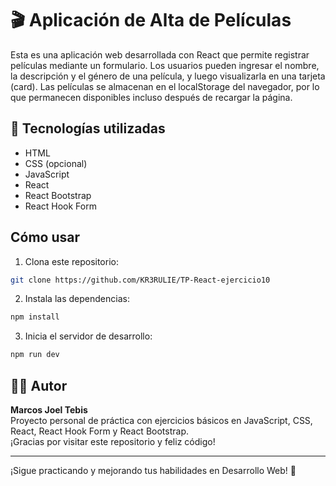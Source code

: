 # 🎬 Aplicación de Alta de Películas

Esta es una aplicación web desarrollada con React que permite registrar películas mediante un formulario. Los usuarios pueden ingresar el nombre, la descripción y el género de una película, y luego visualizarla en una tarjeta (card). Las películas se almacenan en el localStorage del navegador, por lo que permanecen disponibles incluso después de recargar la página.

## 🚀 Tecnologías utilizadas

- HTML
- CSS (opcional)
- JavaScript
- React
- React Bootstrap
- React Hook Form

## Cómo usar

1. Clona este repositorio:

```bash
git clone https://github.com/KR3RULIE/TP-React-ejercicio10
```

2. Instala las dependencias:

```bash
npm install
```

3. Inicia el servidor de desarrollo:

```bash
npm run dev
```

## 👨‍💻 Autor

**Marcos Joel Tebis**  
Proyecto personal de práctica con ejercicios básicos en JavaScript, CSS, React, React Hook Form y React Bootstrap.  
¡Gracias por visitar este repositorio y feliz código!

---

¡Sigue practicando y mejorando tus habilidades en Desarrollo Web! 💪
